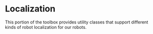 # Localization
This portion of the toolbox provides utility classes that
support different kinds of robot localization for our
robots.

